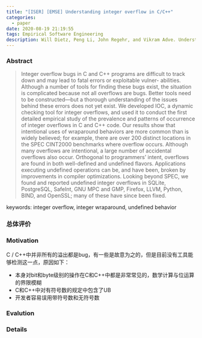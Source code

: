 ```yaml
---
title: "[ISER] [EMSE] Understanding integer overflow in C/C++"
categories:
  - paper
date: 2020-08-19 21:19:55
tags: Empirical Software Engineering
description: Will Dietz, Peng Li, John Regehr, and Vikram Adve. Understanding integer overflow in C/C++. ICSE'12
---
```


### Abstract
> Integer overflow bugs in C and C++ programs are difficult to track down and may lead to fatal errors or exploitable vulner-
abilities. Although a number of tools for finding these bugs exist, the situation is complicated because not all overflows are
bugs. Better tools need to be constructed—but a thorough understanding of the issues behind these errors does not yet exist.
We developed IOC, a dynamic checking tool for integer overflows, and used it to conduct the first detailed empirical study
of the prevalence and patterns of occurrence of integer overflows in C and C++ code. Our results show that intentional uses
of wraparound behaviors are more common than is widely believed; for example, there are over 200 distinct locations in the
SPEC CINT2000 benchmarks where overflow occurs. Although many overflows are intentional, a large number of accidental
overflows also occur. Orthogonal to programmers’ intent, overflows are found in both well-defined and undefined flavors.
Applications executing undefined operations can be, and have been, broken by improvements in compiler optimizations.
Looking beyond SPEC, we found and reported undefined integer overflows in SQLite, PostgreSQL, SafeInt, GNU MPC and
GMP, Firefox, LLVM, Python, BIND, and OpenSSL; many of these have since been fixed.

keywords: integer overflow, integer wraparound, undefined behavior



### 总体评价

### Motivation
C / C++中并非所有的溢出都是bug，有一些是故意为之的，但是目前没有工具能够检测这一点，原因如下：
  - 本身对bit和byte级别的操作在C和C++中都是非常常见的，数学计算与位运算的界限模糊
  - C和C++中对有符号数的规定中包含了UB
  - 开发者容易误用带符号数和无符号数

### Evalution

### Details